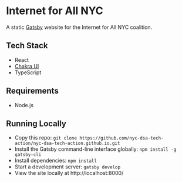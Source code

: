 # Internet for All NYC
A static [Gatsby](https://www.gatsbyjs.com/docs/) website for the Internet for All NYC coalition.

## Tech Stack
- React
- [Chakra UI](https://chakra-ui.com) 
- TypeScript

## Requirements
- Node.js

## Running Locally
- Copy this repo: `git clone https://github.com/nyc-dsa-tech-action/nyc-dsa-tech-action.github.io.git`
- Install the Gatsby command-line interface globally: `npm install -g gatsby-cli`
- Install dependencies: `npm install`
- Start a development server: `gatsby develop`
- View the site locally at http://localhost:8000/
